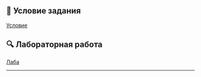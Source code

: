 ## 📄 Условие задания  
[Условие](./tasks/lab-2.pdf)  

## 🔍 Лабораторная работа  
[Лаба](./notebooks/mat_lab2.ipynb)  

---
